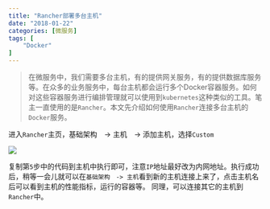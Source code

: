 ```yaml
---
title: "Rancher部署多台主机"
date: "2018-01-22"
categories: [微服务]
tags: [
    "Docker"
]
---
```


> 在微服务中，我们需要多台主机，有的提供网关服务，有的提供数据库服务等。在众多的业务服务中，每台主机都会运行多个Docker容器服务。如何对这些容器服务进行编排管理就可以使用到`kubernetes`这种类似的工具。笔主一直使用的是`Rancher`。本文先介绍如何使用`Rancher`连接多台主机的`Docker`服务。

进入`Rancher`主页，基础架构　-> 主机　-> 添加主机，选择`Custom`


![](rancher_host.png)

复制第`5`步中的代码到主机中执行即可，注意`IP`地址最好改为内网地址。执行成功后，稍等一会儿就可以在`基础架构　-> 主机`看到新的主机连接上来了，点击主机名后可以看到主机的性能指标，运行的容器等。
同理，可以连接其它的主机到`Rancher`中。